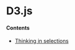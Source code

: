 # D3.js

#### Contents
- [Thinking in selections](/frameworks-and-libraries/d3js/thinking-in-selections)
